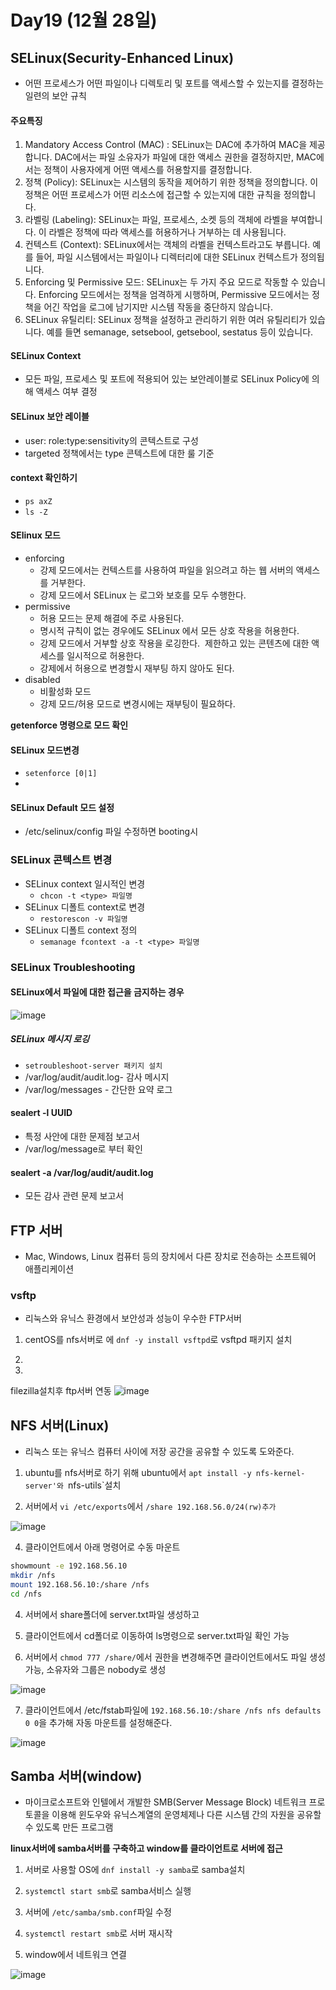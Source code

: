 # Day19 (12월 28일)

## SELinux(Security-Enhanced Linux)
- 어떤 프로세스가 어떤 파일이나 디렉토리 및 포트를 액세스할 수 있는지를 결정하는 일련의 보안 규칙

#### 주요특징
1. Mandatory Access Control (MAC) :  SELinux는 DAC에 추가하여 MAC을 제공합니다. DAC에서는 파일 소유자가 파일에 대한 액세스 권한을 결정하지만, MAC에서는 정책이 사용자에게 어떤 액세스를 허용할지를 결정합니다.
2. 정책 (Policy): SELinux는 시스템의 동작을 제어하기 위한 정책을 정의합니다. 이 정책은 어떤 프로세스가 어떤 리소스에 접근할 수 있는지에 대한 규칙을 정의합니다.
3. 라벨링 (Labeling): SELinux는 파일, 프로세스, 소켓 등의 객체에 라벨을 부여합니다. 이 라벨은 정책에 따라 액세스를 허용하거나 거부하는 데 사용됩니다.
4. 컨텍스트 (Context): SELinux에서는 객체의 라벨을 컨텍스트라고도 부릅니다. 예를 들어, 파일 시스템에서는 파일이나 디렉터리에 대한 SELinux 컨텍스트가 정의됩니다.
5. Enforcing 및 Permissive 모드: SELinux는 두 가지 주요 모드로 작동할 수 있습니다. Enforcing 모드에서는 정책을 엄격하게 시행하며, Permissive 모드에서는 정책을 어긴 작업을 로그에 남기지만 시스템 작동을 중단하지 않습니다.
6. SELinux 유틸리티: SELinux 정책을 설정하고 관리하기 위한 여러 유틸리티가 있습니다. 예를 들면 semanage, setsebool, getsebool, sestatus 등이 있습니다.


#### SELinux Context
- 모든 파일, 프로세스 및 포트에 적용되어 있는 보안레이블로 SELinux Policy에 의해 액세스 여부 결정

#### SELinux 보안 레이블
- user: role:type:sensitivity의 콘텍스트로 구성
- targeted 정책에서는 type 콘텍스트에 대한 룰 기준

#### context 확인하기
- `ps axZ`
- `ls -Z`

#### SElinux 모드
- enforcing
  - 강제 모드에서는 컨텍스트를 사용하여 파일을 읽으려고 하는 웹 서버의 액세스를 거부한다.
  - 강제 모드에서 SELinux 는 로그와 보호를 모두 수행한다.
- permissive
  -  허용 모드는 문제 해결에 주로 사용된다.
  -  명시적 규칙이 없는 경우에도 SELinux 에서 모든 상호 작용을 허용한다.
  -  강제 모드에서 거부할 상호 작용을 로깅한다.  제한하고 있는 콘텐츠에 대한 액세스를 일시적으로 허용한다.
  -  강제에서 허용으로 변경할시 재부팅 하지 않아도 된다.
- disabled
  -  비활성화 모드
  -  강제 모드/허용 모드로 변경시에는 재부팅이 필요하다.
 
**getenforce 명령으로 모드 확인**

#### SELinux 모드변경
- `setenforce [0|1]`
- 
#### SELinux Default 모드 설정
- /etc/selinux/config 파일 수정하면 booting시 

### SELinux 콘텍스트 변경
- SELinux context 일시적인 변경
  - `chcon -t <type> 파일명`
- SELinux 디폴트 context로 변경
  - `restorescon -v 파일명`
- SELinux 디폴트 context 정의
  - `semanage fcontext -a -t <type> 파일명`

### SELinux Troubleshooting

#### SELinux에서 파일에 대한 접근을 금지하는 경우

![image](https://github.com/JoEunSae/Metanet-Internship/assets/83803199/789a220c-9273-4cc1-8dea-7eedcd6ea1f8)

##### SELinux 메시지 로깅
- `setroubleshoot-server 패키지 설치`
- /var/log/audit/audit.log- 감사 메시지
- /var/log/messages - 간단한 요약 로그

#### sealert -l UUID
- 특정 사안에 대한 문제점 보고서
- /var/log/message로 부터 확인


#### sealert -a /var/log/audit/audit.log
- 모든 감사 관련 문제 보고서

## FTP 서버
- Mac, Windows, Linux 컴퓨터 등의 장치에서 다른 장치로 전송하는 소프트웨어 애플리케이션

### vsftp
- 리눅스와 유닉스 환경에서 보안성과 성능이 우수한 FTP서버

1. centOS를 nfs서버로 에 `dnf -y install vsftpd`로 vsftpd 패키지 설치

2.  

3. 


filezilla설치후 ftp서버 연동
![image](https://github.com/JoEunSae/Metanet-Internship/assets/83803199/2e6748d3-5fb3-4a8c-bde6-86e83fd329ab)

## NFS 서버(Linux)
- 리눅스 또는 유닉스 컴퓨터 사이에 저장 공간을 공유할 수 있도록 도와준다.

1. ubuntu를 nfs서버로 하기 위해 ubuntu에서 `apt install -y nfs-kernel-server'와 `nfs-utils`설치

2. 서버에서 `vi /etc/exports`에서 `/share 192.168.56.0/24(rw)추가`

![image](https://github.com/JoEunSae/Metanet-Internship/assets/83803199/6a4b3e76-1c89-4048-8d33-0ebf7270ee8d)

4. 클라이언트에서 아래 명령어로 수동 마운트
```bash
showmount -e 192.168.56.10
mkdir /nfs
mount 192.168.56.10:/share /nfs
cd /nfs
```

4. 서버에서 share폴더에 server.txt파일 생성하고

5. 클라이언트에서 cd폴더로 이동하여 ls명령으로 server.txt파일 확인 가능

6. 서버에서 `chmod 777 /share/`에서 권한을 변경해주면 클라이언트에서도 파일 생성 가능, 소유자와 그룹은 nobody로 생성

![image](https://github.com/JoEunSae/Metanet-Internship/assets/83803199/a419e4aa-b1a5-4785-a447-b8c83ed1b37e)

7. 클라이언트에서 /etc/fstab파일에 `192.168.56.10:/share /nfs nfs defaults 0 0`을 추가해 자동 마운트를 설정해준다.

![image](https://github.com/JoEunSae/Metanet-Internship/assets/83803199/185c8587-ccdb-4c63-8668-62f1e1c820e4)

## Samba 서버(window)
-  마이크로소프트와 인텔에서 개발한 SMB(Server Message Block) 네트워크 프로토콜을 이용해 윈도우와 유닉스계열의 운영체제나 다른 시스템 간의 자원을 공유할 수 있도록 만든 프로그램

**linux서버에 samba서버를 구축하고 window를 클라이언트로 서버에 접근**

1. 서버로 사용할 OS에 `dnf install -y samba`로 samba설치

2. `systemctl start smb`로 samba서비스 실행

3. 서버에 `/etc/samba/smb.conf`파일 수정

4. `systemctl restart smb`로 서버 재시작

5. window에서 네트워크 연결

![image](https://github.com/JoEunSae/Metanet-Internship/assets/83803199/6f13e16a-180e-4ef3-a5a9-a47307e66fbe)


